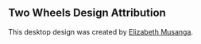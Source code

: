 ## Two Wheels Design Attribution

This desktop design was created by [Elizabeth Musanga](https://www.behance.net/elizabethmusanga).
